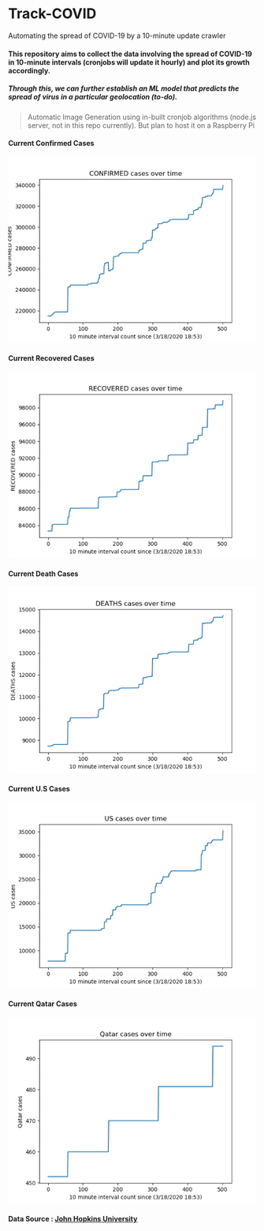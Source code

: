 # Track-COVID
Automating the spread of COVID-19 by a 10-minute update crawler
#### This repository aims to collect the data involving the spread of COVID-19 in 10-minute intervals (cronjobs will update it hourly) and plot its growth accordingly.
##### Through this, we can further establish an ML model that predicts the spread of virus in a particular geolocation (to-do).
> Automatic Image Generation using in-built cronjob algorithms (node.js server, not in this repo currently). But plan to host it on a Raspberry Pi
#### Current Confirmed Cases
<img src="./Visualizations/CONFIRMED.png">

#### Current Recovered Cases
<img src="./Visualizations/RECOVERED.png">

#### Current Death Cases
<img src="./Visualizations/DEATHS.png">

#### Current U.S Cases
<img src="./Visualizations/US.png">

#### Current Qatar Cases
<img src="./Visualizations/Qatar.png">


#### Data Source : <a href="https://www.arcgis.com/apps/opsdashboard/index.html#/85320e2ea5424dfaaa75ae62e5c06e61">John Hopkins University</a>
